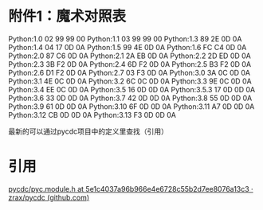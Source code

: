 # 附件1：魔术对照表

Python:1.0     	02 99 99 00
Python:1.1     	03 99 99 00
Python:1.3     	89 2E 0D 0A
Python:1.4     	04 17 0D 0A
Python:1.5     	99 4E 0D 0A
Python:1.6     	FC C4 0D 0A
Python:2.0     	87 C6 0D 0A
Python:2.1     	2A EB 0D 0A
Python:2.2     	2D ED 0D 0A
Python:2.3     	3B F2 0D 0A
Python:2.4     	6D F2 0D 0A
Python:2.5     	B3 F2 0D 0A
Python:2.6     	D1 F2 0D 0A
Python:2.7     	03 F3 0D 0A
Python:3.0     	3A 0C 0D 0A
Python:3.1     	4E 0C 0D 0A
Python:3.2     	6C 0C 0D 0A
Python:3.3     	9E 0C 0D 0A
Python:3.4     	EE 0C 0D 0A
Python:3.5     	16 0D 0D 0A
Python:3.5.3      17 0D 0D 0A
Python:3.6     	33 0D 0D 0A
Python:3.7     	42 0D 0D 0A
Python:3.8     	55 0D 0D 0A
Python:3.9     	61 0D 0D 0A
Python:3.10   	6F 0D 0D 0A
Python:3.11  	 A7 0D 0D 0A
Python:3.12      CB 0D 0D 0A
Python:3.13      F3 0D 0D 0A

最新的可以通过pycdc项目中的定义里查找（引用）

# 引用

[pycdc/pyc.module.h at 5e1c4037a96b966e4e6728c55b2d7ee8076a13c3 · zrax/pycdc (github.com)](https://github.com/zrax/pycdc/blob/5e1c4037a96b966e4e6728c55b2d7ee8076a13c3/pyc.module.h#L6)